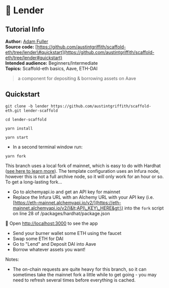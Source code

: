 # 👻 Lender

## Tutorial Info

**Author:** [Adam Fuller](https://github.com/azf20)  
**Source code:** [https://github.com/austintgriffith/scaffold-eth/tree/lender\#quickstart](https://github.com/austintgriffith/scaffold-eth/tree/lender#quickstart)  
**Intended audience:** Beginners/Intermediate  
**Topics:** Scaffold-eth basics, Aave, ETH-DAI

> a component for depositing & borrowing assets on Aave

## Quickstart

```text
git clone -b lender https://github.com/austintgriffith/scaffold-eth.git lender-scaffold

cd lender-scaffold
```

```text
yarn install
```

```text
yarn start
```

* In a second terminal window run:

```text
yarn fork
```

This branch uses a local fork of mainnet, which is easy to do with Hardhat \([see here to learn more](https://hardhat.org/guides/mainnet-forking.html)\). The template configuration uses an Infura node, however this is not a full archive node, so it will only work for an hour or so. To get a long-lasting fork...

* Go to alchemyapi.io and get an API key for mainnet
* Replace the Infura URL with an Alchemy URL with your API key \(i.e. [https://eth-mainnet.alchemyapi.io/v2/](https://eth-mainnet.alchemyapi.io/v2/)&lt;API\_KEY\_HERE&gt;\) into the `fork` script on line 28 of /packages/hardhat/package.json

📱 Open [http://localhost:3000](http://localhost:3000/) to see the app

* Send your burner wallet some ETH using the faucet
* Swap some ETH for DAI
* Go to "Lend" and Deposit DAI into Aave
* Borrow whatever assets you want!

Notes:

* The on-chain requests are quite heavy for this branch, so it can sometimes take the mainnet fork a little while to get going - you may need to refresh several times before everything is cached.

